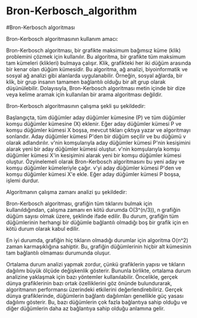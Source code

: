 # Bron-Kerbosch_algorithm
#Bron-Kerbosch algoritması

Bron-Kerbosch algoritmasının kullanım amacı:

  Bron-Kerbosch algoritması, bir grafikte maksimum bağımsız küme (klik) problemini çözmek için kullanılır. Bu algoritma, bir grafikte tüm maksimum tam kümeleri (klikleri) bulmaya çalışır. Klik, grafikteki her iki düğüm arasında bir kenar olan düğüm kümesidir. Bu algoritma, ağ analizi, biyoinformatik ve sosyal ağ analizi gibi alanlarda uygulanabilir. Örneğin, sosyal ağlarda, bir klik, bir grup insanın tamamen bağlantılı olduğu bir alt grup olarak düşünülebilir. Dolayısıyla, Bron-Kerbosch algoritması metin içinde bir dize veya kelime aramak için kullanılan bir arama algoritması değildir.

Bron-Kerbosch algoritmasının çalışma şekli şu şekildedir:

  Başlangıçta, tüm düğümler aday düğümler kümesine (P) ve tüm düğümler komşu düğümler kümesine (X) eklenir.
Eğer aday düğümler kümesi P ve komşu düğümler kümesi X boşsa, mevcut tıkları çıktıya yazar ve algoritmayı sonlandır.
Aday düğümler kümesi P'den bir düğüm seçilir ve bu düğümü v olarak adlandırılır.
v'nin komşularıyla aday düğümler kümesi P'nin kesişimini alarak yeni bir aday düğümler kümesi oluştur.
v'nin komşularıyla komşu düğümler kümesi X'in kesişimini alarak yeni bir komşu düğümler kümesi oluştur.
Özyinelemeli olarak Bron-Kerbosch algoritmasını bu yeni aday ve komşu düğümler kümeleriyle çağır.
v'yi aday düğümler kümesi P'den ve komşu düğümler kümesi X'e ekle.
Eğer aday düğümler kümesi P boşsa, işlemi durdur.

Algoritmanın çalışma zamanı analizi şu şekildedir:

Bron-Kerbosch algoritması, grafiğin tüm tıklarını bulmak için kullanıldığından, çalışma zamanı en kötü durumda O(3^(n/3)), n grafiğin düğüm sayısı olmak üzere, şeklinde ifade edilir. Bu durum, grafiğin tüm düğümlerinin herhangi bir düğümle bağlantılı olmadığı boş bir grafik için en kötü durum olarak kabul edilir.

En iyi durumda, grafiğin hiç tıkların olmadığı durumlar için algoritma O(n^2) zaman karmaşıklığına sahiptir. Bu, grafiğin düğümlerinin hiçbir alt kümesinin tam bağlantılı olmaması durumunda oluşur.

Ortalama durum analizi yapmak zordur, çünkü grafiklerin yapısı ve tıkların dağılımı büyük ölçüde değişkenlik gösterir. Bununla birlikte, ortalama durum analizine yaklaşmak için bazı yöntemler kullanılabilir. Öncelikle, gerçek dünya grafiklerinin bazı ortak özelliklerini göz önünde bulundurarak, algoritmanın performansı üzerindeki etkilerini değerlendirebiliriz. Gerçek dünya grafiklerinde, düğümlerin bağlantı dağılımları genellikle güç yasası dağılımı gösterir. Bu, bazı düğümlerin çok fazla bağlantıya sahip olduğu ve diğer düğümlerin daha az bağlantıya sahip olduğu anlamına gelir.

